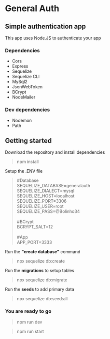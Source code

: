 # General Auth
## Simple authentication app

This app uses Node.JS to authenticate your app

### Dependencies
- Cors
- Express
- Sequelize
- Sequelize CLI
- MySql2
- JsonWebToken
- BCrypt
- NodeMailer

### Dev dependencies
- Nodemon
- Path

## Getting started
Download the repository and install dependencies
> npm install

Setup the .ENV file
> #Database <br>
> SEQUELIZE_DATABASE=generalauth <br>
> SEQUELIZE_DIALECT=mysql <br>
> SEQUELIZE_HOST=localhost <br>
> SEQUELIZE_PORT=3306 <br>
> SEQUELIZE_USER=root <br>
> SEQUELIZE_PASS=@Bolinho34 <br>
> <br>
> #BCrypt <br>
> BCRYPT_SALT=12 <br>
> <br>
> #App <br>
> APP_PORT=3333 <br>

Run the **"create database"** command
> npx sequelize db:create

Run the **migrations** to setup tables
> npx sequelize db:migrate

Run the **seeds** to add primary data
> npx sequelize db:seed:all

### **You are ready to go**
> npm run dev

> npm run start